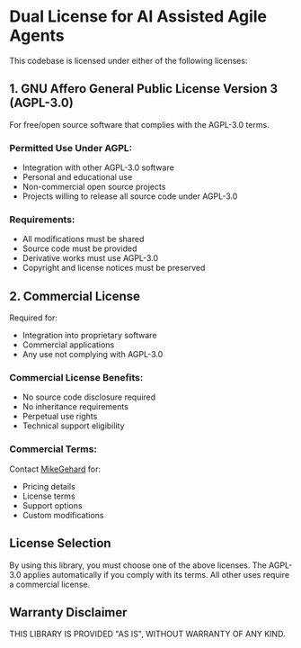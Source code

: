 # Dual License for AI Assisted Agile Agents

This codebase is licensed under either of the following licenses:

## 1. GNU Affero General Public License Version 3 (AGPL-3.0)
For free/open source software that complies with the AGPL-3.0 terms.

### Permitted Use Under AGPL:
- Integration with other AGPL-3.0 software
- Personal and educational use
- Non-commercial open source projects
- Projects willing to release all source code under AGPL-3.0

### Requirements:
- All modifications must be shared
- Source code must be provided
- Derivative works must use AGPL-3.0
- Copyright and license notices must be preserved

## 2. Commercial License
Required for:
- Integration into proprietary software
- Commercial applications
- Any use not complying with AGPL-3.0

### Commercial License Benefits:
- No source code disclosure required
- No inheritance requirements
- Perpetual use rights
- Technical support eligibility

### Commercial Terms:
Contact [MikeGehard](mailto:mike.gehard@gmail.com) for:
- Pricing details
- License terms
- Support options
- Custom modifications

## License Selection
By using this library, you must choose one of the above licenses.
The AGPL-3.0 applies automatically if you comply with its terms.
All other uses require a commercial license.

## Warranty Disclaimer
THIS LIBRARY IS PROVIDED "AS IS", WITHOUT WARRANTY OF ANY KIND.